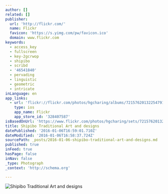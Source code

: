 ```yaml
---
author: []
related: []
publisher:
  url: 'http://flickr.com/'
  name: Flickr
  favicon: 'https://s.yimg.com/pw/favicon.ico'
  domain: www.flickr.com
keywords:
  - access_key
  - fullscreen
  - key-2gcrwop
  - shipibo
  - scribd
  - '46541840'
  - pervading
  - linguistic
  - geometric
  - intricate
inLanguage: en
app_links:
  - url: 'flickr://flickr.com/photos/hgcharing/albums/72157620132254791'
    type: ios
    app_name: Flickr
    app_store_id: '328407587'
isBasedOnUrl: 'https://www.flickr.com/photos/hgcharing/sets/72157620132254791/with/3971799372/'
title: Shipibo Traditional Art and designs
datePublished: '2016-01-06T16:59:01.710Z'
dateModified: '2016-01-06T16:58:37.724Z'
sourcePath: _posts/2016-01-06-shipibo-traditional-art-and-designs.md
published: true
inFeed: true
hasPage: false
inNav: false
_type: Photograph
_context: 'http://schema.org'

---
```

![Shipibo Traditional Art and designs](https://c4.staticflickr.com/4/3342/3650459715_55393fcf37.jpg)